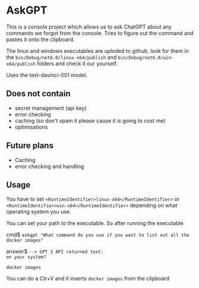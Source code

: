 # AskGPT
 
This is a console project which allows us to ask ChatGPT about any commands we forgot from the console. Tries to figure out the command and pastes it onto the clipboard.

The linux and windows executables are uploded to github, look for them in the `bin/Debug/net6.0/linux-x64/publish` and `bin/Debug/net6.0/win-x64/publish` folders and check it our yourself.

Uses the text-davinci-001 model.

## Does not contain
- secret management (api key)
- error checking
- caching (so don't spam it please cause it is going to cost me)
- optimisations

## Future plans
- Caching
- error checking and handling

## Usage
You have to set `<RuntimeIdentifier>linux-x64</RuntimeIdentifier>` or `<RuntimeIdentifier>win-x64</RuntimeIdentifier>` depending on what operating system you use.

You can set your path to the executable. So after running the executable

cmd$ `askgpt "What command do you use if you want to list out all the docker images"` <br>

answer$ `--> GPT 3 API returned text:`<br>
`on your system?`

`docker images`

You can do a Ctr+V and it inserts `docker images` from the clipboard